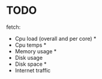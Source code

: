# TODO

fetch:
- Cpu load (overall and per core) *
- Cpu temps *
- Memory usage *
- Disk usage
- Disk space *
- Internet traffic
